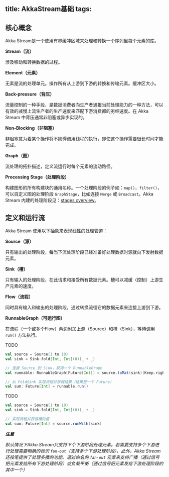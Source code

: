 title: AkkaStream基础
tags:
---

## 核心概念

Akka Stream是一个使用有界缓冲区域来处理和转换一个序列里每个元素的库。

**Stream（流）**

涉及移动和转换数据的过程。

**Element（元素）**

无素是流的处理单元。操作所有从上游到下游的转换和传输元素。缓冲区大小。

**Back-pressure（背压）**

流量控制的一种手段，是数据消费者向生产者通报当前处理能力的一种方法，可以有效的减慢上流生产者的生产速度来匹配下游消费都的劣绅速度。在 Akka Stream 中背压通常非阻塞或异步实现的。

**Non-Blocking（非阻塞）**

非阻塞意为着某个操作将不妨碍调用线程的执行，即使这个操作需要很长时间才能完成。

**Graph（图）**

流处理的拓扑描述，定义流运行时每个元素的流动路径。

**Processing Stage（处理阶段）**

构建图形的所有构建块的通用名称。一个处理阶段的例子如：`map()`，`filter()`，可以自定义图的处理阶段 `GraphStage`，比如连接 `Merge` 或 `Broadcast`。Akka Stream 内建的处理阶段见：[stages overview](https://doc.akka.io/docs/akka/current/stream/stages-overview.html)。

## 定义和运行流

Akka Stream 使用以下抽象来表现线性的处理管道：

**Source（源）**

只有输出的处理阶段，每当下流处理阶段已经准备好处理数据时源就向下发射数据元素。

**Sink（槽）**

只有输入的处理阶段，在此请求和接受所有数据元素。槽可以减缓（控制）上游生产元素的速度。

**Flow（流程）**

同时具有输入和输出的处理阶段，通过转换流径它的数据元素来连接上游到下游。

**RunnableGraph（可运行图）**

在流程（一个或多个Flow）两边附加上源（Source）和槽（Sink），等待调用 `run()` 方法执行。

TODO

```scala
val source = Source(1 to 10)
val sink = Sink.fold[Int, Int](0)(_ + _)

// 连接 Source 到 Sink，获得一个 RunnableGraph
val runnable: RunnableGraph[Future[Int]] = source.toMat(sink)(Keep.right)

// 从 FoldSink 实现流程并获得结果（结果是一个 Future）
val sum: Future[Int] = runnable.run()
```

TODO

```scala
val source = Source(1 to 10)
val sink = Sink.fold[Int, Int](0)(_ + _)

// 实现流程并获得槽的值
val sum: Future[Int] = source.runWith(sink)
```

***注意***

*默认情况下Akka Stream只支持下个下游阶段处理元素。若需要支持多个下游进行处理需要明确的标识 `fan-out`（支持多个下游处理阶段）。此外，Akka Stream还投笔提供了处理多播的功能。通过命名的 `fan-out` 元素来支持广播（通过信号把元素发给所有下游处理阶段）或负载平衡（通过信号把元素发给下游处理阶段的其中一个）*


